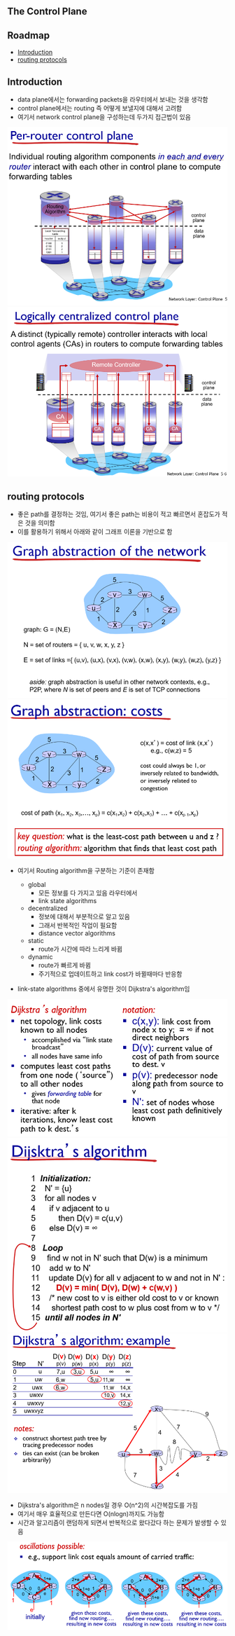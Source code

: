 ## The Control Plane

## Roadmap
- [Introduction](#Introduction)
- [routing protocols](#routing-protocols)

## Introduction
- data plane에서는 forwarding packets을 라우터에서 보내는 것을 생각함
- control plane에서는 routing 즉 어떻게 보낼지에 대해서 고려함
- 여기서 network control plane을 구성하는데 두가지 접근법이 있음

![one](/img/Network/Controlplane/one.png)
![one](/img/Network/Controlplane/two.png)

## routing protocols
- 좋은 path를 결정하는 것임, 여기서 좋은 path는 비용이 적고 빠르면서 혼잡도가 적은 것을 의미함
- 이를 활용하기 위해서 아래와 같이 그래프 이론을 기반으로 함

![one](/img/Network/Controlplane/three.png)
![one](/img/Network/Controlplane/four.png)

- 여기서 Routing algorithm을 구분하는 기준이 존재함
	- global
		- 모든 정보를 다 가지고 있음 라우터에서
		- link state algorithms
	- decentralized
		- 정보에 대해서 부분적으로 알고 있음
		- 그래서 반복적인 작업이 필요함
		- distance vector algorithms
	- static
		- route가 시간에 따라 느리게 바뀜
	- dynamic
		- route가 빠르게 바뀜
		- 주기적으로 업데이트하고 link cost가 바뀔때마다 반응함

- link-state algorithms 중에서 유명한 것이 Dijkstra's algorithm임

![one](/img/Network/Controlplane/five.png)
![one](/img/Network/Controlplane/six.png)
![one](/img/Network/Controlplane/seven.png)

- Dijkstra's algorithm은 n nodes일 경우 O(n^2)의 시간복잡도를 가짐
- 여기서 매우 효율적으로 만든다면 O(nlogn)까지도 가능함
- 시간과 알고리즘이 랜덤하게 되면서 반복적으로 왔다갔다 하는 문제가 발생할 수 있음

![one](/img/Network/Controlplane/eight.png)


